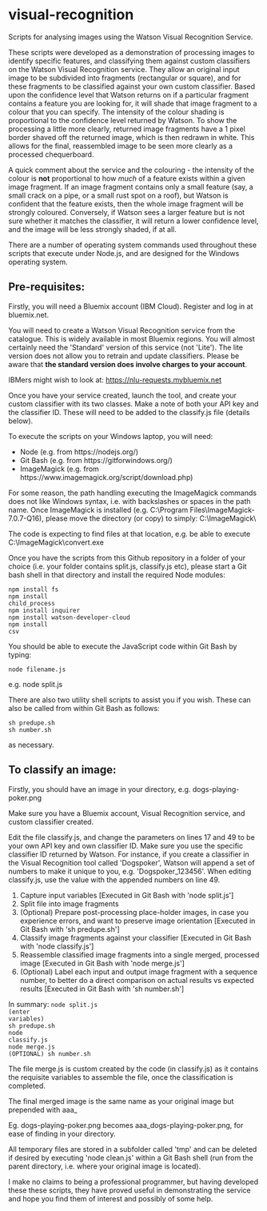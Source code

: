 # visual-recognition

Scripts for analysing images using the Watson Visual Recognition Service.

These scripts were developed as a demonstration of processing images to identify specific features, and classifying them against custom classifiers on the Watson Visual Recognition service.  They allow an original input image to be subdivided into fragments (rectangular or square), and for these fragments to be classified against your own custom classifier.  Based upon the confidence level that Watson returns on if a particular fragment contains a feature you are looking for, it will shade that image fragment to a colour that you can specify.  The intensity of the colour shading is proportional to the confidence level returned by Watson.  To show the processing a little more clearly, returned image fragments have a 1 pixel border shaved off the returned image, which is then redrawn in white.  This allows for the final, reassembled image to be seen more clearly as a processed chequerboard.

A quick comment about the service and the colouring - the intensity of the colour is <b>not</b> proportional to how <i>much</i> of a feature exists within a given image fragment.  If an image fragment contains only a small feature (say, a small crack on a pipe, or a small rust spot on a roof), but Watson is confident that the feature exists, then the whole image fragment will be strongly coloured.  Conversely, if Watson sees a larger feature but is not sure whether it matches the classifier, it will return a lower confidence level, and the image will be less strongly shaded, if at all.

There are a number of operating system commands used throughout these scripts that execute under Node.js, and are designed for the Windows operating system.

<h2>Pre-requisites:</h2>

Firstly, you will need a Bluemix account (IBM Cloud).  Register and log in at bluemix.net.

You will need to create a Watson Visual Recognition service from the catalogue.  This is widely available in most Bluemix regions.
You will almost certainly need the 'Standard' version of this service (not 'Lite').  The lite version does not allow you to retrain and update classifiers.
Please be aware that <b>the standard version does involve charges to your account</b>.

IBMers might wish to look at:  https://nlu-requests.mybluemix.net

Once you have your service created, launch the tool, and create your custom classifier with its two classes.  Make a note of both your API key and the classifier ID.  These will need to be added to the classify.js file (details below).

To execute the scripts on your Windows laptop, you will need:<br />
<ul>
<li>Node (e.g. from https://nodejs.org/)</li>
<li>Git Bash (e.g. from https://gitforwindows.org/)</li>
<li>ImageMagick (e.g. from https://www.imagemagick.org/script/download.php)</li>
</ul>

For some reason, the path handling executing the ImageMagick commands does not like Windows syntax, i.e. with backslashes or spaces in the path name.  Once ImageMagick is installed (e.g. C:\Program Files\ImageMagick-7.0.7-Q16\), please move the directory (or copy) to simply:  C:\ImageMagick\

The code is expecting to find files at that location, e.g. be able to execute C:\ImageMagick\convert.exe

Once you have the scripts from this Github repository in a folder of your choice (i.e. your folder contains split.js, classify.js etc), please start a Git bash shell in that directory and install the required Node modules:

<code>npm install fs</code><br />
<code>npm install child_process</code><br />
<code>npm install inquirer</code><br />
<code>npm install watson-developer-cloud</code><br />
<code>npm install csv</code><br />

You should be able to execute the JavaScript code within Git Bash by typing:

<code>node filename.js</code><br />

e.g. node split.js

There are also two utility shell scripts to assist you if you wish.  These can also be called from within Git Bash as follows:

<code>sh predupe.sh</code><br />
<code>sh number.sh</code><br />

as necessary.

<h2>To classify an image:</h2>
Firstly, you should have an image in your directory, e.g. dogs-playing-poker.png

Make sure you have a Bluemix account, Visual Recognition service, and custom classifier created.

Edit the file classify.js, and change the parameters on lines 17 and 49 to be your own API key and own classifier ID.  Make sure you use the specific classifier ID returned by Watson.  For instance, if you create a classifier in the Visual Recognition tool called 'Dogspoker', Watson will append a set of numbers to make it unique to you, e.g. 'Dogspoker_123456'.  When editing classify.js, use the value with the appended numbers on line 49.

1. Capture input variables [Executed in Git Bash with 'node split.js']
2. Split file into image fragments
3. (Optional) Prepare post-processing place-holder images, in case you experience errors, and want to preserve image orientation [Executed in Git Bash with 'sh predupe.sh']
4. Classify image fragments against your classifier [Executed in Git Bash with 'node classify.js']
5. Reassemble classified image fragments into a single merged, processed image [Executed in Git Bash with 'node merge.js']
6. (Optional) Label each input and output image fragment with a sequence number, to better do a direct comparison on actual results vs expected results [Executed in Git Bash with 'sh number.sh']

In summary:
<code>node split.js</code><br />
<code>(enter variables)</code><br />
<code>sh predupe.sh</code><br />
<code>node classify.js</code><br />
<code>node merge.js</code><br />
<code>(OPTIONAL) sh number.sh</code><br />

The file merge.js is custom created by the code (in classify.js) as it contains the requisite variables to assemble the file, once the classification is completed.

The final merged image is the same name as your original image but prepended with aaa_

Eg. dogs-playing-poker.png becomes aaa_dogs-playing-poker.png, for ease of finding in your directory.

All temporary files are stored in a subfolder called 'tmp' and can be deleted if desired by executing 'node clean.js' within a Git Bash shell (run from the parent directory, i.e. where your original image is located).

I make no claims to being a professional programmer, but having developed these these scripts, they have proved useful in demonstrating the service and hope you find them of interest and possibly of some help.

